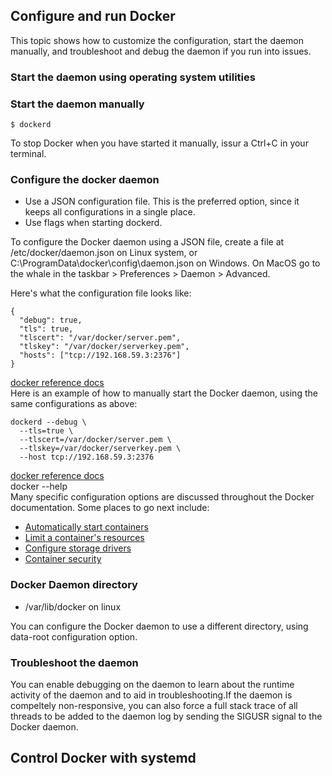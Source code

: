 Configure and run Docker
---
This topic shows how to customize the configuration, start the daemon manually, and troubleshoot and debug the daemon if you run into issues.
### Start the daemon using operating system utilities
### Start the daemon manually
```
$ dockerd
```
To stop Docker when you have started it manually, issur a Ctrl+C in your terminal.

### Configure the docker daemon
- Use a JSON configuration file. This is the preferred option, since it keeps all configurations in a single place.
- Use flags when starting dockerd.

To configure the Docker daemon using a JSON file, create a file at /etc/docker/daemon.json on Linux system, or C:\ProgramData\docker\config\daemon.json on Windows. On MacOS go to the whale in the taskbar > Preferences > Daemon > Advanced.  

Here's what the configuration file looks like:
```
{
  "debug": true,
  "tls": true,
  "tlscert": "/var/docker/server.pem",
  "tlskey": "/var/docker/serverkey.pem",
  "hosts": ["tcp://192.168.59.3:2376"]
}
```
[docker reference docs](https://docs.docker.com/engine/reference/commandline/dockerd/#daemon-configuration-file)  
Here is an example of how to manually start the Docker daemon, using the same configurations as above:
```
dockerd --debug \
  --tls=true \
  --tlscert=/var/docker/server.pem \
  --tlskey=/var/docker/serverkey.pem \
  --host tcp://192.168.59.3:2376
```
[docker reference docs](https://docs.docker.com/engine/reference/commandline/dockerd/)  
docker --help   
Many specific configuration options are discussed throughout the Docker documentation. Some places to go next include:  
- [Automatically start containers](https://docs.docker.com/config/containers/start-containers-automatically/)
- [Limit a container's resources](https://docs.docker.com/config/containers/resource_constraints/)
- [Configure storage drivers](https://docs.docker.com/storage/storagedriver/select-storage-driver/)
- [Container security](https://docs.docker.com/engine/security/)

### Docker Daemon directory
- /var/lib/docker on linux

You can configure the Docker daemon to use a different directory, using data-root configuration option. 

### Troubleshoot the daemon
You can enable debugging on the daemon to learn about the runtime activity of the daemon and to aid in troubleshooting.If the daemon is compeltely non-responsive, you can also force a full stack trace of all threads to be added to the daemon log by sending the SIGUSR signal to the Docker daemon.

Control Docker with systemd
---
